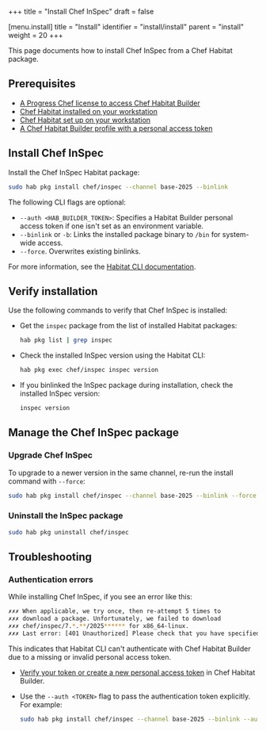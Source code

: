 +++
title = "Install Chef InSpec"
draft = false

[menu.install]
    title = "Install"
    identifier = "install/install"
    parent = "install"
    weight = 20
+++

<!-- cSpell:ignore binlink, binlinks, binlinked -->

This page documents how to install Chef InSpec from a Chef Habitat package.

## Prerequisites

- [A Progress Chef license to access Chef Habitat Builder](https://docs.chef.io/licensing/license_key/)
- [Chef Habitat installed on your workstation](https://docs.chef.io/habitat/install_habitat/)
- [Chef Habitat set up on your workstation](https://docs.chef.io/habitat/hab_setup/)
- [A Chef Habitat Builder profile with a personal access token](https://docs.chef.io/habitat/builder_profile/)

## Install Chef InSpec

Install the Chef InSpec Habitat package:

```sh
sudo hab pkg install chef/inspec --channel base-2025 --binlink
```

The following CLI flags are optional:

- `--auth <HAB_BUILDER_TOKEN>`: Specifies a Habitat Builder personal access token if one isn't set as an environment variable.
- `--binlink` or `-b`: Links the installed package binary to `/bin` for system-wide access.
- `--force`. Overwrites existing binlinks.

For more information, see the [Habitat CLI documentation](https://docs.chef.io/habitat/habitat_cli/#hab-pkg-install).

## Verify installation

Use the following commands to verify that Chef InSpec is installed:

- Get the `inspec` package from the list of installed Habitat packages:

  ```sh
  hab pkg list | grep inspec
  ```

- Check the installed InSpec version using the Habitat CLI:

  ```sh
  hab pkg exec chef/inspec inspec version
  ```

- If you binlinked the InSpec package during installation, check the installed InSpec version:

  ```sh
  inspec version
  ```

## Manage the Chef InSpec package

### Upgrade Chef InSpec

To upgrade to a newer version in the same channel, re-run the install command with `--force`:

```sh
sudo hab pkg install chef/inspec --channel base-2025 --binlink --force
```

### Uninstall the InSpec package

```sh
sudo hab pkg uninstall chef/inspec
```

## Troubleshooting

### Authentication errors

While installing Chef InSpec, if you see an error like this:

```sh
✗✗✗ When applicable, we try once, then re-attempt 5 times to
✗✗✗ download a package. Unfortunately, we failed to download
✗✗✗ chef/inspec/7.*.**/2025****** for x86_64-linux.
✗✗✗ Last error: [401 Unauthorized] Please check that you have specified a valid Personal Access Token.
```

This indicates that Habitat CLI can't authenticate with Chef Habitat Builder due to a missing or invalid personal access token.

- [Verify your token or create a new personal access token](https://docs.chef.io/habitat/builder_profile/#create-a-personal-access-token) in Chef Habitat Builder.
- Use the `--auth <TOKEN>` flag to pass the authentication token explicitly. For example:

  ```sh
  sudo hab pkg install chef/inspec --channel base-2025 --binlink --auth <HAB_AUTH_TOKEN>
  ```
